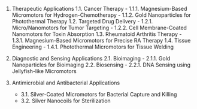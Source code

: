 
1. Therapeutic Applications
    1.1. Cancer Therapy
        - 1.1.1. Magnesium-Based Micromotors for Hydrogen-Chemotherapy
        - 1.1.2. Gold Nanoparticles for Photothermal Therapy
    1.2. Targeted Drug Delivery
        - 1.2.1. Micro/Nanomotors for Tumor Targeting
        - 1.2.2. Cell Membrane-Coated Nanomotors for Toxin Absorption
    1.3. Rheumatoid Arthritis Therapy
        - 1.3.1. Magnesium-Based Micromotors for Precise RA Therapy
    1.4. Tissue Engineering
        - 1.4.1. Photothermal Micromotors for Tissue Welding

2. Diagnostic and Sensing Applications
    2.1. Bioimaging
        - 2.1.1. Gold Nanoparticles for Bioimaging
    2.2. Biosensing
        - 2.2.1. DNA Sensing using Jellyfish-like Micromotors

3. Antimicrobial and Antibacterial Applications
    - 3.1. Silver-Coated Micromotors for Bacterial Capture and Killing
    - 3.2. Silver Nanocoils for Sterilization
